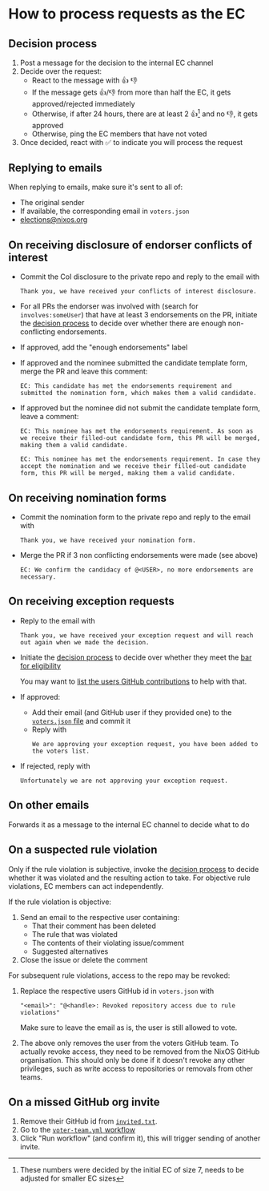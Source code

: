 # How to process requests as the EC

## Decision process

1. Post a message for the decision to the internal EC channel
2. Decide over the request:
   - React to the message with :+1: :-1:
   - If the message gets :+1:/:-1: from more than half the EC, it gets approved/rejected immediately
   - Otherwise, if after 24 hours, there are at least 2 :+1:[^1] and no :-1:, it gets approved
   - Otherwise, ping the EC members that have not voted
3. Once decided, react with :white_check_mark: to indicate you will process the request

[^1]: These numbers were decided by the initial EC of size 7, needs to be adjusted for smaller EC sizes

## Replying to emails

When replying to emails, make sure it's sent to all of:
- The original sender
- If available, the corresponding email in `voters.json`
- <elections@nixos.org>

## On receiving disclosure of endorser conflicts of interest

- Commit the CoI disclosure to the private repo and reply to the email with
  ```
  Thank you, we have received your conflicts of interest disclosure.
  ```
- For all PRs the endorser was involved with (search for `involves:someUser`) that have at least 3 endorsements on the PR,
  initiate the [decision process](#decision-process) to decide over whether there are enough non-conflicting endorsements.
- If approved, add the "enough endorsements" label
- If approved and the nominee submitted the candidate template form, merge the PR and leave this comment:
  ```
  EC: This candidate has met the endorsements requirement and submitted the nomination form, which makes them a valid candidate.
  ```
- If approved but the nominee did not submit the candidate template form, leave a comment:
  ```
  EC: This nominee has met the endorsements requirement. As soon as we receive their filled-out candidate form, this PR will be merged, making them a valid candidate.
  ```

  ```
  EC: This nominee has met the endorsements requirement. In case they accept the nomination and we receive their filled-out candidate form, this PR will be merged, making them a valid candidate.
  ```

## On receiving nomination forms

- Commit the nomination form to the private repo and reply to the email with
  ```
  Thank you, we have received your nomination form.
  ```
- Merge the PR if 3 non conflicting endorsements were made (see above)
  ```
  EC: We confirm the candidacy of @<USER>, no more endorsements are necessary.
  ```

## On receiving exception requests

- Reply to the email with
  ```
  Thank you, we have received your exception request and will reach out again when we made the decision.
  ```

- Initiate the [decision process](#decision-process) to decide over whether they meet the [bar for eligibility](../doc/exception-request.md)

  You may want to [list the users GitHub contributions](../doc/check-contributions.md) to help with that.
- If approved:
  - Add their email (and GitHub user if they provided one) to the [`voters.json` file](../voters.json) and commit it
  - Reply with
    ```
    We are approving your exception request, you have been added to the voters list.
    ```
- If rejected, reply with
  ```
  Unfortunately we are not approving your exception request.
  ```

## On other emails

Forwards it as a message to the internal EC channel to decide what to do

## On a suspected rule violation

Only if the rule violation is subjective, invoke the [decision process](#decision-process)
to decide whether it was violated and the resulting action to take.
For objective rule violations, EC members can act independently.

If the rule violation is objective:
1. Send an email to the respective user containing:
   - That their comment has been deleted
   - The rule that was violated
   - The contents of their violating issue/comment
   - Suggested alternatives
1. Close the issue or delete the comment

For subsequent rule violations, access to the repo may be revoked:
1. Replace the respective users GitHub id in `voters.json` with
   ```
   "<email>": "@<handle>: Revoked repository access due to rule violations"
   ```

   Make sure to leave the email as is, the user is still allowed to vote.
1. The above only removes the user from the voters GitHub team.
   To actually revoke access, they need to be removed from the NixOS GitHub organisation.
   This should only be done if it doesn't revoke any other privileges,
   such as write access to repositories or removals from other teams.

## On a missed GitHub org invite

1. Remove their GitHub id from [`invited.txt`](../scripts/invited.txt).
2. Go to the [`voter-team.yml` workflow](https://github.com/NixOS/SC-election-2024/actions/workflows/voter-team.yml)
3. Click "Run workflow" (and confirm it), this will trigger sending of another invite.
